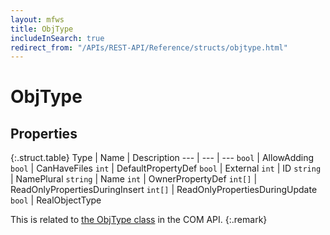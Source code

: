 ```yaml
---
layout: mfws
title: ObjType
includeInSearch: true
redirect_from: "/APIs/REST-API/Reference/structs/objtype.html"
---
```


# ObjType

## Properties

{:.struct.table}
Type | Name | Description
--- | --- | ---
`bool` | AllowAdding
`bool` | CanHaveFiles
`int` | DefaultPropertyDef
`bool` | External
`int` | ID
`string` | NamePlural
`string` | Name
`int` | OwnerPropertyDef
`int[]` | ReadOnlyPropertiesDuringInsert
`int[]` | ReadOnlyPropertiesDuringUpdate
`bool` | RealObjectType

This is related to [the ObjType class](https://www.m-files.com/api/documentation/latest/index.html#MFilesAPI~ObjType.html) in the COM API.
{:.remark}